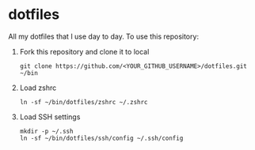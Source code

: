 # dotfiles

All my dotfiles that I use day to day. To use this repository:

1. Fork this repository and clone it to local

    ```git clone https://github.com/<YOUR_GITHUB_USERNAME>/dotfiles.git ~/bin```

2. Load zshrc
    
    ```ln -sf ~/bin/dotfiles/zshrc ~/.zshrc```

3. Load SSH settings 

    ```
    mkdir -p ~/.ssh
    ln -sf ~/bin/dotfiles/ssh/config ~/.ssh/config
    ```

